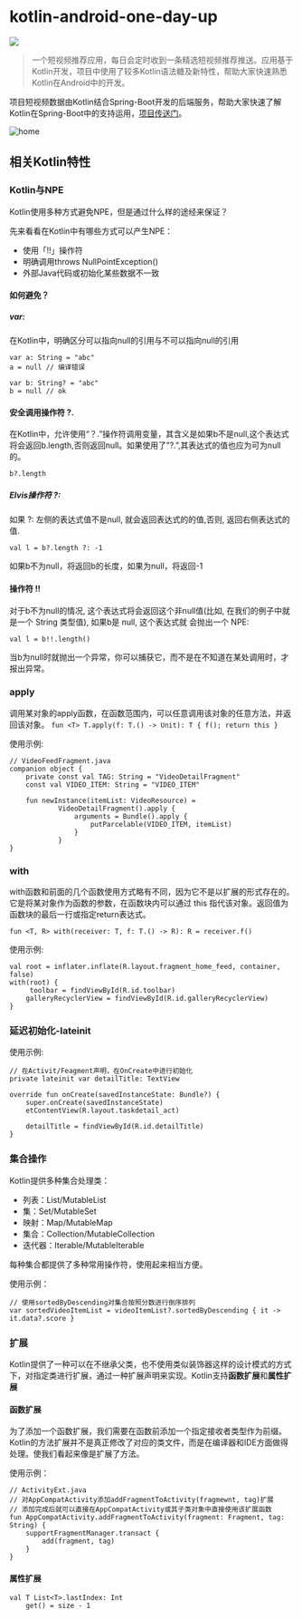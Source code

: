 # kotlin-android-one-day-up

<div style="align: center">
<img src="https://note.youdao.com/yws/public/resource/7e07730b72cbbbf9f03043711999a76c/xmlnote/E0D63811A2734661863951D77AA04C96/4601"/>
</div>

>一个短视频推荐应用，每日会定时收到一条精选短视频推荐推送。应用基于Kotlin开发，项目中使用了较多Kotlin语法糖及新特性，帮助大家快速熟悉Kotlin在Android中的开发。

项目短视频数据由Kotlin结合Spring-Boot开发的后端服务，帮助大家快速了解Kotlin在Spring-Boot中的支持运用，[项目传送门](https://github.com/magicsu/kotlin-spring-boot-one-day-up)。

![home](http://huichi.b0.upaiyun.com/ondayup.png)

## 相关Kotlin特性
### Kotlin与NPE
Kotlin使用多种方式避免NPE，但是通过什么样的途经来保证？

先来看看在Kotlin中有哪些方式可以产生NPE：
- 使用「!!」操作符
- 明确调用throws NullPointException()
- 外部Java代码或初始化某些数据不一致

#### 如何避免？

##### var:
在Kotlin中，明确区分可以指向null的引用与不可以指向null的引用

```
var a: String = "abc"
a = null // 编译错误

var b: String? = "abc"
b = null // ok
```

#### 安全调用操作符 ?.
在Kotlin中，允许使用“？.”操作符调用变量，其含义是如果b不是null,这个表达式将会返回b.length,否则返回null。如果使用了”?.”,其表达式的值也应为可为null的。

```
b?.length
```

##### Elvis操作符 ?:
如果 ?: 左侧的表达式值不是null, 就会返回表达式的的值,否则, 返回右侧表达式的值.

```
val l = b?.length ?: -1
```
如果b不为null，将返回b的长度，如果为null，将返回-1

#### 操作符 !!
对于b不为null的情况, 这个表达式将会返回这个非null值(比如, 在我们的例子中就是一个 String 类型值), 如果b是 null, 这个表达式就
会抛出一个 NPE:

```
val l = b!!.length()
```
当b为null时就抛出一个异常，你可以捕获它，而不是在不知道在某处调用时，才报出异常。

### apply
调用某对象的apply函数，在函数范围内，可以任意调用该对象的任意方法，并返回该对象。
`
fun <T> T.apply(f: T.() -> Unit): T { f(); return this }
`

使用示例:

```
// VideoFeedFragment.java
companion object {
    private const val TAG: String = "VideoDetailFragment"
    const val VIDEO_ITEM: String = "VIDEO_ITEM"

    fun newInstance(itemList: VideoResource) =
            VideoDetailFragment().apply {
                arguments = Bundle().apply {
                    putParcelable(VIDEO_ITEM, itemList)
                }
            }
}
```


### with
with函数和前面的几个函数使用方式略有不同，因为它不是以扩展的形式存在的。它是将某对象作为函数的参数，在函数块内可以通过 this 指代该对象。返回值为函数块的最后一行或指定return表达式。

`
fun <T, R> with(receiver: T, f: T.() -> R): R = receiver.f()
`

使用示例:

```
val root = inflater.inflate(R.layout.fragment_home_feed, container, false)
with(root) {
	 toolbar = findViewById(R.id.toolbar)
    galleryRecyclerView = findViewById(R.id.galleryRecyclerView)
}
```


### 延迟初始化-lateinit

使用示例:

```
// 在Activit/Feagment声明，在OnCreate中进行初始化
private lateinit var detailTitle: TextView

override fun onCreate(savedInstanceState: Bundle?) {
	super.onCreate(savedInstanceState)
	etContentView(R.layout.taskdetail_act)

	detailTitle = findViewById(R.id.detailTitle)
}

```

### 集合操作
Kotlin提供多种集合处理类：

- 列表：List/MutableList
- 集：Set/MutableSet
- 映射：Map/MutableMap
- 集合：Collection/MutableCollection
- 迭代器：Iterable/MutableIterable

每种集合都提供了多种常用操作符，使用起来相当方便。

使用示例：

```
// 使用sortedByDescending对集合按照分数进行倒序排列
var sortedVideoItemList = videoItemList?.sortedByDescending { it -> it.data?.score }
```

### 扩展
Kotlin提供了一种可以在不继承父类，也不使用类似装饰器这样的设计模式的方式下，对指定类进行扩展，通过一种扩展声明来实现。Kotlin支持**函数扩展**和**属性扩展**

#### 函数扩展
为了添加一个函数扩展，我们需要在函数前添加一个指定接收者类型作为前缀。
Kotlin的方法扩展并不是真正修改了对应的类文件，而是在编译器和IDE方面做得处理。使我们看起来像是扩展了方法。

使用示例：

```
// ActivityExt.java
// 对AppCompatActivity添加addFragmentToActivity(fragmewnt, tag)扩展
// 添加完成后就可以直接在AppCompatActivity或其子类对象中直接使用该扩展函数
fun AppCompatActivity.addFragmentToActivity(fragment: Fragment, tag: String) {
    supportFragmentManager.transact {
        add(fragment, tag)
    }
}
```

#### 属性扩展

```
val T List<T>.lastIndex: Int
	get() = size - 1
```
